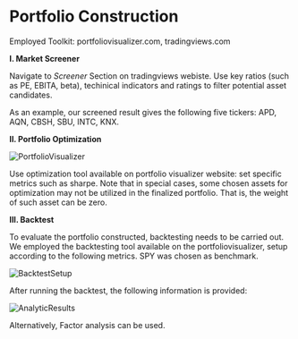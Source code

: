 # Portfolio Construction

  Employed Toolkit: portfoliovisualizer.com, tradingviews.com

**I. Market Screener**

Navigate to *Screener* Section on tradingviews webiste. Use key ratios (such as PE, EBITA, beta), techinical indicators and ratings to filter potential asset candidates. 

As an example, our screened result gives the following five tickers: APD, AQN, CBSH, SBU, INTC, KNX.

**II. Portfolio Optimization**

![PortfolioVisualizer](https://github.com/etccapital/Market_Insight/blob/master/assets/Optimzation%20Tool.PNG)

Use optimization tool available on portfolio visualizer website: set specific metrics such as sharpe. 
Note that in special cases, some chosen assets for optimization may not be utilized in the finalized portfolio. That is, the weight of such asset can be zero. 

**III. Backtest**

To evaluate the portfolio constructed, backtesting needs to be carried out. We employed the backtesting tool available on the portfoliovisualizer, setup according to the following metrics. SPY was chosen as benchmark.

![BacktestSetup](https://github.com/etccapital/Market_Insight/blob/master/assets/Backtest%20Setup.PNG)

After running the backtest, the following information is provided:

![AnalyticResults](https://github.com/etccapital/Market_Insight/blob/master/assets/Analytic.PNG)

Alternatively, Factor analysis can be used.



